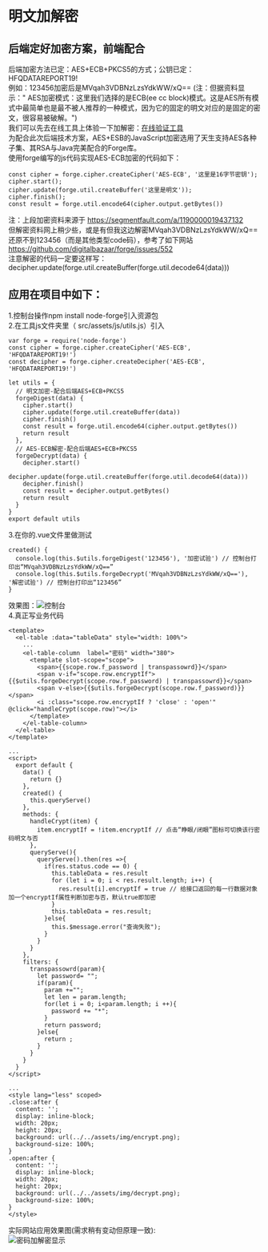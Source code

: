 # 明文加解密  
## 后端定好加密方案，前端配合
后端加密方法已定：AES+ECB+PKCS5的方式；公钥已定：HFQDATAREPORT19!  
例如：123456加密后是MVqah3VDBNzLzsYdkWW/xQ==
(注：但据资料显示：" AES加密模式：这里我们选择的是ECB(ee cc block)模式。这是AES所有模式中最简单也是最不被人推荐的一种模式，因为它的固定的明文对应的是固定的密文，很容易被破解。")  
我们可以先去在线工具上体验一下加解密：[在线验证工具](https://www.keylala.cn/aes)  
为配合此次后端技术方案，AES+ESB的JavaScript加密选用了天生支持AES各种子集、其RSA与Java完美配合的Forge库。  
使用forge编写的js代码实现AES-ECB加密的代码如下：  
```
const cipher = forge.cipher.createCipher('AES-ECB', '这里是16字节密钥');
cipher.start();
cipher.update(forge.util.createBuffer('这里是明文'));
cipher.finish();
const result = forge.util.encode64(cipher.output.getBytes())
```  
注：上段加密资料来源于 https://segmentfault.com/a/1190000019437132  
但解密资料网上稍少些，或是有但我这边解密MVqah3VDBNzLzsYdkWW/xQ==还原不到123456（而是其他类型code码），参考了如下网站
https://github.com/digitalbazaar/forge/issues/552    
注意解密的代码一定要这样写：decipher.update(forge.util.createBuffer(forge.util.decode64(data)))  
## 应用在项目中如下：  
1.控制台操作npm install node-forge引入资源包  
2.在工具js文件夹里（ src/assets/js/utils.js）引入  
```
var forge = require('node-forge')
const cipher = forge.cipher.createCipher('AES-ECB', 'HFQDATAREPORT19!')
const decipher = forge.cipher.createDecipher('AES-ECB', 'HFQDATAREPORT19!')

let utils = {
  // 明文加密-配合后端AES+ECB+PKCS5
  forgeDigest(data) {
    cipher.start()
    cipher.update(forge.util.createBuffer(data))
    cipher.finish()
    const result = forge.util.encode64(cipher.output.getBytes())
    return result
  },
  // AES-ECB解密-配合后端AES+ECB+PKCS5
  forgeDecrypt(data) {
    decipher.start()
    decipher.update(forge.util.createBuffer(forge.util.decode64(data)))
    decipher.finish()
    const result = decipher.output.getBytes()
    return result
  }
}
export default utils
```  
3.在你的.vue文件里做测试  
```
created() {
  console.log(this.$utils.forgeDigest('123456'), '加密试验') // 控制台打印出“MVqah3VDBNzLzsYdkWW/xQ==”
  console.log(this.$utils.forgeDecrypt('MVqah3VDBNzLzsYdkWW/xQ=='), '解密试验') // 控制台打印出“123456”
}
```
效果图：![控制台](https://i.loli.net/2019/07/22/5d3547e84905450070.jpg)  
4.真正写业务代码  
```
<template>
  <el-table :data="tableData" style="width: 100%">
    ...
    <el-table-column  label="密码" width="380">
      <template slot-scope="scope">
        <span>{{scope.row.f_password | transpassowrd}}</span>
        <span v-if="scope.row.encryptIf">{{$utils.forgeDecrypt(scope.row.f_password) | transpassowrd}}</span>
        <span v-else>{{$utils.forgeDecrypt(scope.row.f_password)}}</span>
        <i :class="scope.row.encryptIf ? 'close' : 'open'" @click="handleCrypt(scope.row)"></i>
      </template>
    </el-table-column>
  </el-table>
</template>

...
<script>
  export default {
    data() {
      return {}
    },
    created() {
      this.queryServe()
    },
    methods: {
      handleCrypt(item) {
        item.encryptIf = !item.encryptIf // 点击“睁眼/闭眼”图标可切换该行密码明文与否
      },
      queryServe(){
        queryServe().then(res =>{
          if(res.status.code == 0) {
            this.tableData = res.result
            for (let i = 0; i < res.result.length; i++) {
              res.result[i].encryptIf = true // 给接口返回的每一行数据对象加一个encryptIf属性判断加密与否，默认true即加密
            }
            this.tableData = res.result;
          }else{
            this.$message.error("查询失败");
          }
        }
      }
    },
    filters: {
      transpassowrd(param){
        let password= "";
        if(param){
          param +="";
          let len = param.length;
          for(let i = 0; i<param.length; i ++){
            password += "*";
          }
          return password;
        }else{
          return ;
        }
      }
    }
  }
</script>

...
<style lang="less" scoped>
.close:after {
  content: '';
  display: inline-block;
  width: 20px;
  height: 20px;
  background: url(../../assets/img/encrypt.png);
  background-size: 100%;
}
.open:after {
  content: '';
  display: inline-block;
  width: 20px;
  height: 20px;
  background: url(../../assets/img/decrypt.png);
  background-size: 100%;
}
</style>
```  
实际网站应用效果图(需求稍有变动但原理一致):  
![密码加解密显示](https://i.loli.net/2019/07/22/5d3548a5d52da80388.jpg)
